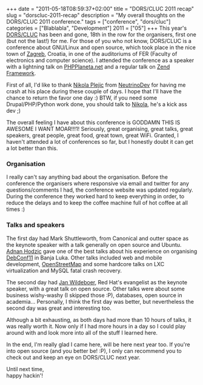+++
date = "2011-05-18T08:59:37+02:00"
title = "DORS/CLUC 2011 recap"
slug = "dorscluc-2011-recap"
description = "My overall thoughts on the DORS/CLUC 2011 conference."
tags = ["conference", "dors/cluc"]
categories = ["Blablabla", "Development"]
2011 = ["05"]
+++
This year's <a href="http://www.dorscluc.org/">DORS/CLUC</a> has been and gone, 18th in the row for the organisers, first one (but not the last!) for me. For those of you who not know, DORS/CLUC is a conference about GNU/Linux and open source, which took place in the nice town of <a href="http://en.wikipedia.org/wiki/Zagreb">Zagreb</a>, Croatia, in one of the auditoriums of FER (Faculty of electronics and computer science). I attended the conference as a speaker with a lightning talk on <a href="http://phpplaneta.net/">PHPPlaneta.net</a> and a regular talk on <a href="http://framework.zend.com/">Zend Framework</a>.

First of all, I'd like to thank <a href="http://nikola.plejic.com/">Nikola Plejic</a> from <a href="http://neutrinodev.com/">NeutrinoDev</a> for having me crash at his place during these couple of days. I hope that I'll have the chance to return the favor one day :) BTW, if you need some Drupal/PHP/Python work done, you should talk to <a href="https://twitter.com/#!/nikolaplejic">Nikola</a>, he's a kick ass dev ;)

The overall feeling I have about this conference is GODDAMN THIS IS AWESOME I WANT MOAR!!!1! Seriously, great organising, great talks, great speakers, great people, great food, great town, great WiFi. Granted, I haven't attended a lot of conferences so far, but I honestly doubt it can get a lot better than this.

<h3>Organisation</h3>

I really can't say anything bad about the organisation. Before the conference the organisers where responsive via email and twitter for any questions/comments I had, the conference website was updated regularly. During the conference they worked hard to keep everything in order, to reduce the delays and to keep the coffee machine full of hot coffee at all times :)

<h3>Talks and speakers</h3>

The first day had Mark Shuttleworth, from Canonical and outter space as the keynote speaker with a talk generally on open source and Ubuntu. <a href="https://twitter.com/#!/AbsintheSyringe">Adnan Hodzic</a> gave one of the best talks about his experience on organising <a href="http://debconf11.debconf.org/">DebConf11</a> in Banja Luka. Other talks included web and mobile development, <a href="http://www.openstreetmap.org/">OpenStreetMap</a> and some hardcore talks on LXC virtualization and MySQL fatal crash recovery.

The second day had <a href="https://twitter.com/#!/jwildeboer">Jan Wildeboer</a>, Red Hat's evangelist as the keynote speaker, with a great talk on open source. Other talks were about some business wishy-washy (I skipped those :P), databases, open source in academia... Personally, I think the first day was better, but nevertheless the second day was great and interesting too.

Although a bit exhausting, as both days had more than 10 hours of talks, it was really worth it. Now only if I had more hours in a day so I could play around with and look more into all of the stuff I learned here.

In the end, I'm really glad I came here, will be here next year too. If you're into open source (and you better be! :P), I only can recommend you to check out and keep an eye on DORS/CLUC next year.

Until next time,<br />
happy hackin'!
